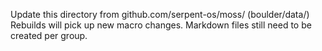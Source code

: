 Update this directory from github.com/serpent-os/moss/ (boulder/data/)
Rebuilds will pick up new macro changes.
Markdown files still need to be created per group.
